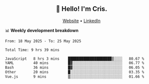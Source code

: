 
<h2 align="center">👋 Hello! I'm Cris.</h2>
<p align="center">
  <a href="https://www.criscunas.dev">Website</a> •
  <a href="https://www.linkedin.com/in/cristophercunas/">LinkedIn</a> 
</p>


📊 **Weekly development breakdown**
<!--START_SECTION:waka-->

```txt
From: 18 May 2025 - To: 25 May 2025

Total Time: 9 hrs 39 mins

JavaScript   8 hrs 3 mins    ████████████████████▒░░░░   80.67 %
YAML         40 mins         █▓░░░░░░░░░░░░░░░░░░░░░░░   06.77 %
Bash         36 mins         █▓░░░░░░░░░░░░░░░░░░░░░░░   06.05 %
Other        20 mins         █░░░░░░░░░░░░░░░░░░░░░░░░   03.35 %
Vue.js       9 mins          ▒░░░░░░░░░░░░░░░░░░░░░░░░   01.66 %
```

<!--END_SECTION:waka-->
